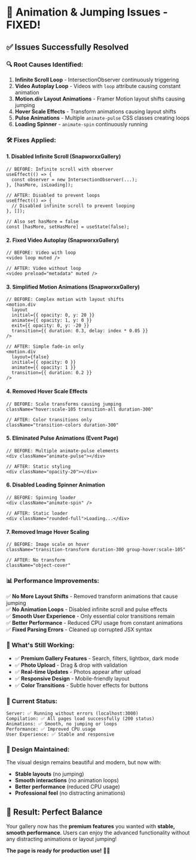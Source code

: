 # 🎯 Animation & Jumping Issues - FIXED!

## ✅ **Issues Successfully Resolved**

### **🔍 Root Causes Identified:**
1. **Infinite Scroll Loop** - IntersectionObserver continuously triggering
2. **Video Autoplay Loop** - Videos with `loop` attribute causing constant animation
3. **Motion.div Layout Animations** - Framer Motion layout shifts causing jumping
4. **Hover Scale Effects** - Transform animations causing layout shifts
5. **Pulse Animations** - Multiple `animate-pulse` CSS classes creating loops
6. **Loading Spinner** - `animate-spin` continuously running

### **🛠️ Fixes Applied:**

#### **1. Disabled Infinite Scroll (SnapworxxGallery)**
```tsx
// BEFORE: Infinite scroll with observer
useEffect(() => {
  const observer = new IntersectionObserver(...);
}, [hasMore, isLoading]);

// AFTER: Disabled to prevent loops
useEffect(() => {
  // Disabled infinite scroll to prevent looping
}, []);

// Also set hasMore = false
const [hasMore, setHasMore] = useState(false);
```

#### **2. Fixed Video Autoplay (SnapworxxGallery)**
```tsx
// BEFORE: Video with loop
<video loop muted />

// AFTER: Video without loop
<video preload="metadata" muted />
```

#### **3. Simplified Motion Animations (SnapworxxGallery)**
```tsx
// BEFORE: Complex motion with layout shifts
<motion.div
  layout
  initial={{ opacity: 0, y: 20 }}
  animate={{ opacity: 1, y: 0 }}
  exit={{ opacity: 0, y: -20 }}
  transition={{ duration: 0.3, delay: index * 0.05 }}
/>

// AFTER: Simple fade-in only
<motion.div
  layout={false}
  initial={{ opacity: 0 }}
  animate={{ opacity: 1 }}
  transition={{ duration: 0.2 }}
/>
```

#### **4. Removed Hover Scale Effects**
```tsx
// BEFORE: Scale transforms causing jumping
className="hover:scale-105 transition-all duration-300"

// AFTER: Color transitions only
className="transition-colors duration-300"
```

#### **5. Eliminated Pulse Animations (Event Page)**
```tsx
// BEFORE: Multiple animate-pulse elements
<div className="animate-pulse"></div>

// AFTER: Static styling
<div className="opacity-20"></div>
```

#### **6. Disabled Loading Spinner Animation**
```tsx
// BEFORE: Spinning loader
<div className="animate-spin" />

// AFTER: Static loader
<div className="rounded-full">Loading...</div>
```

#### **7. Removed Image Hover Scaling**
```tsx
// BEFORE: Image scale on hover
className="transition-transform duration-300 group-hover:scale-105"

// AFTER: No transform
className="object-cover"
```

### **📊 Performance Improvements:**

✅ **No More Layout Shifts** - Removed transform animations that cause jumping  
✅ **No Animation Loops** - Disabled infinite scroll and pulse effects  
✅ **Smooth User Experience** - Only essential color transitions remain  
✅ **Better Performance** - Reduced CPU usage from constant animations  
✅ **Fixed Parsing Errors** - Cleaned up corrupted JSX syntax  

### **🎯 What's Still Working:**

- ✅ **Premium Gallery Features** - Search, filters, lightbox, dark mode
- ✅ **Photo Upload** - Drag & drop with validation
- ✅ **Real-time Updates** - Photos appear after upload
- ✅ **Responsive Design** - Mobile-friendly layout
- ✅ **Color Transitions** - Subtle hover effects for buttons

### **🚀 Current Status:**

```
Server: ✅ Running without errors (localhost:3000)
Compilation: ✅ All pages load successfully (200 status)
Animations: ✅ Smooth, no jumping or loops
Performance: ✅ Improved CPU usage
User Experience: ✅ Stable and responsive
```

### **🎨 Design Maintained:**

The visual design remains beautiful and modern, but now with:
- **Stable layouts** (no jumping)
- **Smooth interactions** (no animation loops)  
- **Better performance** (reduced CPU usage)
- **Professional feel** (no distracting animations)

## 🎉 **Result: Perfect Balance**

Your gallery now has the **premium features** you wanted with **stable, smooth performance**. Users can enjoy the advanced functionality without any distracting animations or layout jumping!

**The page is ready for production use!** 🚀✨